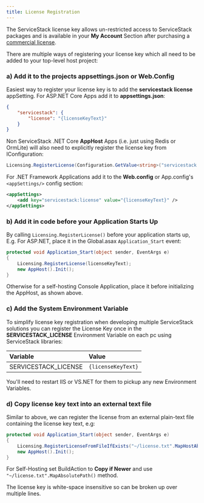 ```yaml
---
title: License Registration
---
```


The ServiceStack license key allows un-restricted access to ServiceStack packages and is available in your 
**My Account** Section after purchasing a [commercial license](https://servicestack.net/pricing).

There are multiple ways of registering your license key which all need to be added to your top-level host project:

### a) Add it to the projects appsettings.json or Web.Config

Easiest way to register your license key is to add the **servicestack license** appSetting.
For ASP.NET Core Apps add it to **appsettings.json**:

```json
{
    "servicestack": {
        "license": "{licenseKeyText}"
    }
}
```

Non ServiceStack .NET Core **AppHost** Apps (i.e. just using Redis or OrmLite) will also need to explicitly register the license key from IConfiguration:

```csharp
Licensing.RegisterLicense(Configuration.GetValue<string>("servicestack:license"));
```

For .NET Framework Applications add it to the **Web.config** or App.config's `<appSettings/>` config section:

```xml
<appSettings>
    <add key="servicestack:license" value="{licenseKeyText}" />
</appSettings>
```

### b) Add it in code before your Application Starts Up

By calling `Licensing.RegisterLicense()` before your application starts up, E.g. For ASP.NET, place it in the Global.asax `Application_Start` event:

```csharp
protected void Application_Start(object sender, EventArgs e)
{
    Licensing.RegisterLicense(licenseKeyText);
    new AppHost().Init();
}
```

Otherwise for a self-hosting Console Application, place it before initializing the AppHost, as shown above.

### c) Add the System Environment Variable

To simplify license key registration when developing multiple ServiceStack solutions you can register the License Key once in the 
**SERVICESTACK_LICENSE** Environment Variable on each pc using ServiceStack libraries:

| Variable | Value |
|:-|:-|
| SERVICESTACK_LICENSE | `{licenseKeyText}` |

You'll need to restart IIS or VS.NET for them to pickup any new Environment Variables.

### d) Copy license key text into an external text file

Similar to above, we can register the license from an external plain-text file containing the license key text, e.g:

```csharp
protected void Application_Start(object sender, EventArgs e)
{
    Licensing.RegisterLicenseFromFileIfExists("~/license.txt".MapHostAbsolutePath());
    new AppHost().Init();
}
```

For Self-Hosting set BuildAction to **Copy if Newer** and use `"~/license.txt".MapAbsolutePath()` method.

The license key is white-space insensitive so can be broken up over multiple lines.
